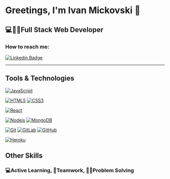 # Greetings, I'm Ivan Mickovski 👋
## 💻👨‍💻Full Stack Web Developer

### How to reach me:
[![Linkedin Badge](https://img.shields.io/badge/-LinkedIn-blue?style=flat-square&logo=Linkedin&logoColor=white&link=https://www.linkedin.com/in/imickovski/)](https://www.linkedin.com/in/imickovski/)

   __________________________________________________________________________________________________________________________________________

## Tools & Technologies 
[![JavaScript](https://img.shields.io/badge/-JavaScript-black?style=flat-square&logo=javascript&link=https://github.com/imickovski)](https://github.com/imickovski)

[![HTML5](https://img.shields.io/badge/-HTML5-E34F26?style=flat-square&logo=html5&logoColor=white&link=https://github.com/imickovski)](https://github.com/imickovski)
[![CSS3](https://img.shields.io/badge/-CSS3-1572B6?style=flat-square&logo=css3&link=https://github.com/imickovski)](https://github.com/imickovski)

[![React](https://img.shields.io/badge/-React-black?style=flat-square&logo=react&link=https://github.com/imickovski)](https://github.com/imickovski)


[![Nodejs](https://img.shields.io/badge/-Nodejs-black?style=flat-square&logo=Node.js&link=https://github.com/imickovski)](https://github.com/imickovski)
[![MongoDB](https://img.shields.io/badge/-MongoDB-black?style=flat-square&logo=mongodb&link=https://github.com/imickovski)](https://github.com/imickovski)

[![Git](https://img.shields.io/badge/-Git-black?style=flat-square&logo=git&link=https://github.com/imickovski)](https://github.com/imickovski)
[![GitLab](https://img.shields.io/badge/-GitLab-FCA121?style=flat-square&logo=gitlab&link=https://github.com/imickovski)](https://github.com/imickovski)
[![GitHub](https://img.shields.io/badge/-GitHub-181717?style=flat-square&logo=github&link=https://github.com/imickovski)](https://github.com/imickovski)


[![Heroku](https://img.shields.io/badge/-Heroku-430098?style=flat-square&logo=heroku&link=https://github.com/imickovski)](https://github.com/imickovski)

## Other Skills
### 💻Active Learning, 🤝Teamwork, 👨‍💻Problem Solving
